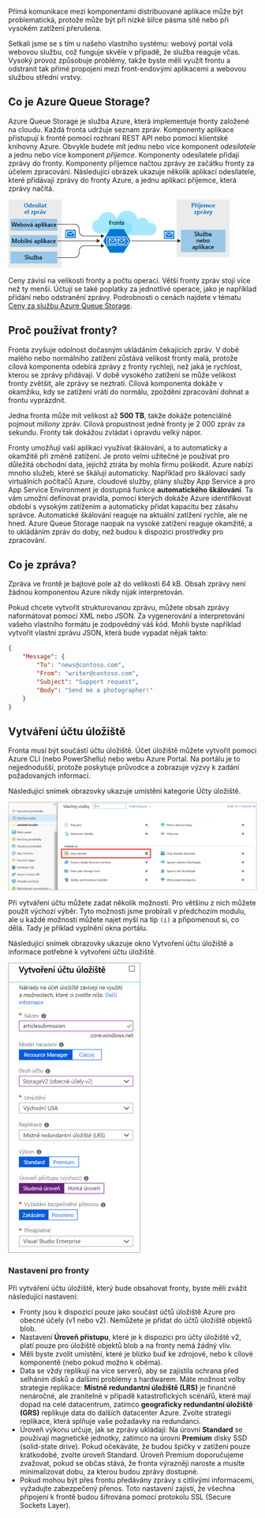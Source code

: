 Přímá komunikace mezi komponentami distribuované aplikace může být problematická, protože může být při nízké šířce pásma sítě nebo při vysokém zatížení přerušena.

Setkali jsme se s tím u našeho vlastního systému: webový portál volá webovou službu, což funguje skvěle v případě, že služba reaguje včas. Vysoký provoz způsobuje problémy, takže byste měli využít frontu a odstranit tak přímé propojení mezi front-endovými aplikacemi a webovou službou střední vrstvy.

## <a name="what-is-azure-queue-storage"></a>Co je Azure Queue Storage?

Azure Queue Storage je služba Azure, která implementuje fronty založené na cloudu. Každá fronta udržuje seznam zpráv. Komponenty aplikace přistupují k frontě pomocí rozhraní REST API nebo pomocí klientské knihovny Azure. Obvykle budete mít jednu nebo více komponent _odesílatele_ a jednu nebo více komponent _příjemce_. Komponenty odesílatele přidají zprávy do fronty. Komponenty příjemce načtou zprávy ze začátku fronty za účelem zpracování. Následující obrázek ukazuje několik aplikací odesílatele, které přidávají zprávy do fronty Azure, a jednu aplikaci příjemce, která zprávy načítá.

![Obrázek znázorňující základní architekturu služby Azure Queue Storage](../media/2-queue-overview.png)

Ceny závisí na velikosti fronty a počtu operací. Větší fronty zpráv stojí více než ty menší. Účtují se také poplatky za jednotlivé operace, jako je například přidání nebo odstranění zprávy. Podrobnosti o cenách najdete v tématu [Ceny za službu Azure Queue Storage](https://azure.microsoft.com/pricing/details/storage/queues/).

## <a name="why-use-queues"></a>Proč používat fronty?

Fronta zvyšuje odolnost dočasným ukládáním čekajících zpráv. V době malého nebo normálního zatížení zůstává velikost fronty malá, protože cílová komponenta odebírá zprávy z fronty rychleji, než jaká je rychlost, kterou se zprávy přidávají. V době vysokého zatížení se může velikost fronty zvětšit, ale zprávy se neztratí. Cílová komponenta dokáže v okamžiku, kdy se zatížení vrátí do normálu, zpoždění zpracování dohnat a frontu vyprázdnit.

Jedna fronta může mít velikost až **500 TB**, takže dokáže potenciálně pojmout _miliony_ zpráv. Cílová propustnost jedné fronty je 2 000 zpráv za sekundu. Fronty tak dokážou zvládat i opravdu velký nápor.

Fronty umožňují vaší aplikaci využívat škálování, a to automaticky a okamžitě při změně zatížení. Je proto velmi užitečné je používat pro důležitá obchodní data, jejichž ztráta by mohla firmu poškodit. Azure nabízí mnoho služeb, které se škálují automaticky. Například pro škálovací sady virtuálních počítačů Azure, cloudové služby, plány služby App Service a pro App Service Environment je dostupná funkce **automatického škálování**. Ta vám umožní definovat pravidla, pomocí kterých dokáže Azure identifikovat období s vysokým zatížením a automaticky přidat kapacitu bez zásahu správce. Automatické škálování reaguje na aktuální zatížení rychle, ale ne hned. Azure Queue Storage naopak na vysoké zatížení reaguje okamžitě, a to ukládáním zpráv do doby, než budou k dispozici prostředky pro zpracování.

## <a name="what-is-a-message"></a>Co je zpráva?

Zpráva ve frontě je bajtové pole až do velikosti 64 kB. Obsah zprávy není žádnou komponentou Azure nikdy nijak interpretován.

Pokud chcete vytvořit strukturovanou zprávu, můžete obsah zprávy naformátovat pomocí XML nebo JSON. Za vygenerování a interpretování vašeho vlastního formátu je zodpovědný váš kód. Mohli byste například vytvořit vlastní zprávu JSON, která bude vypadat nějak takto:

```json
{
    "Message": {
        "To": "news@contoso.com",
        "From": "writer@contoso.com",
        "Subject": "Support request",
        "Body": "Send me a photographer!"
    }
}
```

## <a name="creating-a-storage-account"></a>Vytváření účtu úložiště

Fronta musí být součástí účtu úložiště. Účet úložiště můžete vytvořit pomocí Azure CLI (nebo PowerShellu) nebo webu Azure Portal. Na portálu je to nejjednodušší, protože poskytuje průvodce a zobrazuje výzvy k zadání požadovaných informací. 

Následující snímek obrazovky ukazuje umístění kategorie Účty úložiště.

![Snímek obrazovky s oknem Všechny služby se zvýrazněnou kategorií Účty úložiště](../media/2-create-storage-account-1.png)

Při vytváření účtu můžete zadat několik možností. Pro většinu z nich můžete použít výchozí výběr. Tyto možnosti jsme probírali v předchozím modulu, ale u každé možnosti můžete najet myší na tip `(i)` a připomenout si, co dělá. Tady je příklad vyplnění okna portálu.

Následující snímek obrazovky ukazuje okno Vytvoření účtu úložiště a informace potřebné k vytvoření účtu úložiště.

![Snímek obrazovky s oknem Vytvoření účtu úložiště s možnostmi, které je potřeba zadat při vytváření účtu úložiště](../media/2-create-storage-account-2.png)

### <a name="settings-for-queues"></a>Nastavení pro fronty
Při vytváření účtu úložiště, který bude obsahovat fronty, byste měli zvážit následující nastavení:

- Fronty jsou k dispozici pouze jako součást účtů úložiště Azure pro obecné účely (v1 nebo v2). Nemůžete je přidat do účtů úložiště objektů blob.
- Nastavení **Úroveň přístupu**, které je k dispozici pro účty úložiště v2, platí pouze pro úložiště objektů blob a na fronty nemá žádný vliv.
- Měli byste zvolit umístění, které je blízko buď ke zdrojové, nebo k cílové komponentě (nebo pokud možno k oběma).
- Data se vždy replikují na více serverů, aby se zajistila ochrana před selháním disků a dalšími problémy s hardwarem. Máte možnost volby strategie replikace: **Místně redundantní úložiště (LRS)** je finančně nenáročné, ale zranitelné v případě katastrofických scénářů, které mají dopad na celé datacentrum, zatímco **geograficky redundantní úložiště (GRS)** replikuje data do dalších datacenter Azure. Zvolte strategii replikace, která splňuje vaše požadavky na redundanci.
- Úroveň výkonu určuje, jak se zprávy ukládají: Na úrovni **Standard** se používají magnetické jednotky, zatímco na úrovni **Premium** disky SSD (solid-state drive). Pokud očekáváte, že budou špičky v zatížení pouze krátkodobé, zvolte úroveň Standard. Úroveň Premium doporučujeme zvažovat, pokud se občas stává, že fronta výrazněji naroste a musíte minimalizovat dobu, za kterou budou zprávy dostupné.
- Pokud mohou být přes frontu předávány zprávy s citlivými informacemi, vyžadujte zabezpečený přenos. Toto nastavení zajistí, že všechna připojení k frontě budou šifrována pomocí protokolu SSL (Secure Sockets Layer).